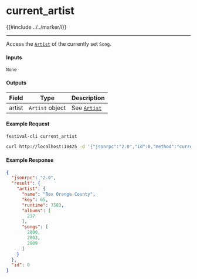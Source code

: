 # current_artist

{{#include ../../marker/i}}

---

Access the [`Artist`](../../common-objects/artist.md) of the currently set `Song`.

#### Inputs

`None`

#### Outputs

| Field  | Type            | Description |
|--------|-----------------|-------------|
| artist | `Artist` object | See [`Artist`](../../common-objects/artist.md)

#### Example Request
```bash
festival-cli current_artist
```
```bash
curl http://localhost:18425 -d '{"jsonrpc":"2.0","id":0,"method":"current_artist"}'
```

#### Example Response
```json
{
  "jsonrpc": "2.0",
  "result": {
    "artist": {
      "name": "Rex Orange County",
      "key": 65,
      "runtime": 7583,
      "albums": [
        237
      ],
      "songs": [
        2800,
        2803,
        2809
      ]
    }
  },
  "id": 0
}
```
